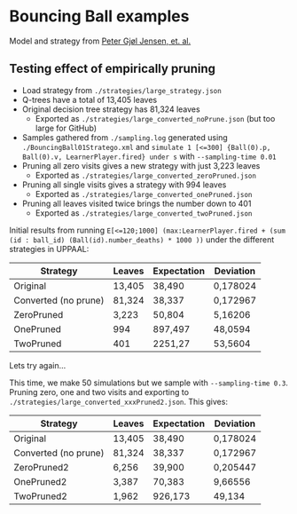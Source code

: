 # Bouncing Ball examples

Model and strategy from [Peter Gjøl Jensen, et. al.](https://zenodo.org/record/3268381)


## Testing effect of empirically pruning

- Load strategy from `./strategies/large_strategy.json`
- Q-trees have a total of 13,405 leaves
- Original decision tree strategy has 81,324 leaves
    - Exported as `./strategies/large_converted_noPrune.json` (but too large
        for GitHub)
- Samples gathered from `./sampling.log` generated using `./BouncingBall01Stratego.xml`
    and `simulate 1 [<=300] {Ball(0).p, Ball(0).v, LearnerPlayer.fired} under s`
    with `--sampling-time 0.01`
- Pruning all zero visits gives a new strategy with just 3,223 leaves
    - Exported as `./strategies/large_converted_zeroPruned.json`
- Pruning all single visits gives a strategy with 994 leaves
    - Exported as `./strategies/large_converted_onePruned.json`
- Pruning all leaves visited twice brings the number down to 401
    - Exported as `./strategies/large_converted_twoPruned.json`

Initial results from running `E[<=120;1000] (max:LearnerPlayer.fired + (sum (id
: ball_id) (Ball(id).number_deaths) * 1000 ))` under the different strategies
in UPPAAL:

Strategy | Leaves | Expectation | Deviation
--- | --- | --- | --- |
Original | 13,405 | 38,490 | 0,178024
Converted (no prune) | 81,324 | 38,337 | 0,172967
ZeroPruned | 3,223 | 50,804 | 5,16206
OnePruned | 994 | 897,497 | 48,0594
TwoPruned | 401 | 2251,27 | 53,5604

Lets try again...

This time, we make 50 simulations  but we sample with `--sampling-time 0.3`.
Pruning zero, one and two visits and exporting to
`./strategies/large_converted_xxxPruned2.json`. This gives:

Strategy | Leaves | Expectation | Deviation
--- | --- | --- | --- |
Original | 13,405 | 38,490 | 0,178024
Converted (no prune) | 81,324 | 38,337 | 0,172967
ZeroPruned2 | 6,256 | 39,900 | 0,205447
OnePruned2 | 3,387 | 70,383 | 9,66556
TwoPruned2 | 1,962 | 926,173 | 49,134
